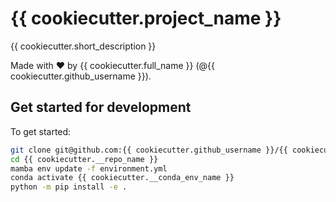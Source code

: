 # {{ cookiecutter.project_name }}

{{ cookiecutter.short_description }}

Made with ❤️ by {{ cookiecutter.full_name }} (@{{ cookiecutter.github_username }}).

## Get started for development

To get started:

```bash
git clone git@github.com:{{ cookiecutter.github_username }}/{{ cookiecutter.__repo_name}}
cd {{ cookiecutter.__repo_name }}
mamba env update -f environment.yml
conda activate {{ cookiecutter.__conda_env_name }}
python -m pip install -e .
```
